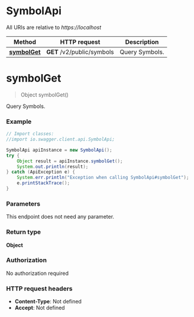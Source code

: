 # SymbolApi

All URIs are relative to *https://localhost*

Method | HTTP request | Description
------------- | ------------- | -------------
[**symbolGet**](SymbolApi.md#symbolGet) | **GET** /v2/public/symbols | Query Symbols.


<a name="symbolGet"></a>
# **symbolGet**
> Object symbolGet()

Query Symbols.

### Example
```java
// Import classes:
//import io.swagger.client.api.SymbolApi;

SymbolApi apiInstance = new SymbolApi();
try {
    Object result = apiInstance.symbolGet();
    System.out.println(result);
} catch (ApiException e) {
    System.err.println("Exception when calling SymbolApi#symbolGet");
    e.printStackTrace();
}
```

### Parameters
This endpoint does not need any parameter.

### Return type

**Object**

### Authorization

No authorization required

### HTTP request headers

 - **Content-Type**: Not defined
 - **Accept**: Not defined


